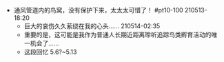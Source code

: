 - 通风管道内的鸟窝，没有保护下来，太太太可惜了！ #pt10-100
210513-18:20
    - 巨大的哀伤久久萦绕在我的心头……
210514-02:35
    - 重要的是，这可能是我作为普通人长期近距离聆听追踪鸟类孵育活动的唯一机会了……
    - 这段回忆 5.6?~5.13
